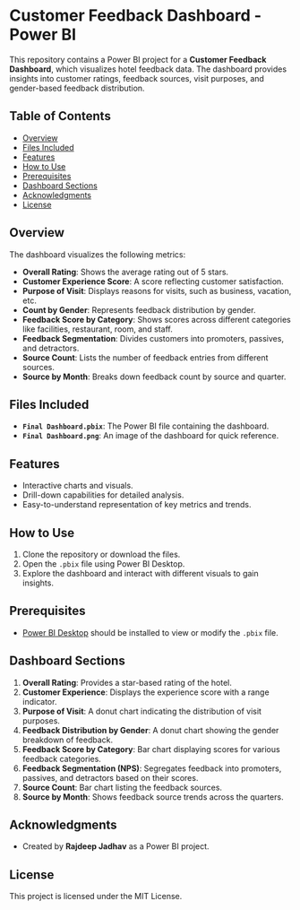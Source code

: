 # Customer Feedback Dashboard - Power BI

This repository contains a Power BI project for a **Customer Feedback Dashboard**, which visualizes hotel feedback data. The dashboard provides insights into customer ratings, feedback sources, visit purposes, and gender-based feedback distribution.

## Table of Contents
- [Overview](#overview)
- [Files Included](#files-included)
- [Features](#features)
- [How to Use](#how-to-use)
- [Prerequisites](#prerequisites)
- [Dashboard Sections](#dashboard-sections)
- [Acknowledgments](#acknowledgments)
- [License](#license)

## Overview

The dashboard visualizes the following metrics:
- **Overall Rating**: Shows the average rating out of 5 stars.
- **Customer Experience Score**: A score reflecting customer satisfaction.
- **Purpose of Visit**: Displays reasons for visits, such as business, vacation, etc.
- **Count by Gender**: Represents feedback distribution by gender.
- **Feedback Score by Category**: Shows scores across different categories like facilities, restaurant, room, and staff.
- **Feedback Segmentation**: Divides customers into promoters, passives, and detractors.
- **Source Count**: Lists the number of feedback entries from different sources.
- **Source by Month**: Breaks down feedback count by source and quarter.

## Files Included
- **`Final Dashboard.pbix`**: The Power BI file containing the dashboard.
- **`Final Dashboard.png`**: An image of the dashboard for quick reference.

## Features
- Interactive charts and visuals.
- Drill-down capabilities for detailed analysis.
- Easy-to-understand representation of key metrics and trends.

## How to Use
1. Clone the repository or download the files.
2. Open the `.pbix` file using Power BI Desktop.
3. Explore the dashboard and interact with different visuals to gain insights.

## Prerequisites
- [Power BI Desktop](https://powerbi.microsoft.com/en-us/downloads/) should be installed to view or modify the `.pbix` file.

## Dashboard Sections
1. **Overall Rating**: Provides a star-based rating of the hotel.
2. **Customer Experience**: Displays the experience score with a range indicator.
3. **Purpose of Visit**: A donut chart indicating the distribution of visit purposes.
4. **Feedback Distribution by Gender**: A donut chart showing the gender breakdown of feedback.
5. **Feedback Score by Category**: Bar chart displaying scores for various feedback categories.
6. **Feedback Segmentation (NPS)**: Segregates feedback into promoters, passives, and detractors based on their scores.
7. **Source Count**: Bar chart listing the feedback sources.
8. **Source by Month**: Shows feedback source trends across the quarters.

## Acknowledgments
- Created by **Rajdeep Jadhav** as a Power BI project.

## License
This project is licensed under the MIT License.
